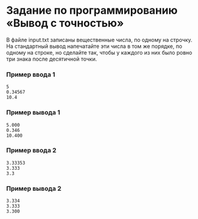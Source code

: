 # Задание по программированию «Вывод с точностью»

В файле input.txt записаны вещественные числа, по одному на строчку. На стандартный вывод напечатайте эти числа в том же порядке, по одному на строке, но сделайте так, чтобы у каждого из них было ровно три знака после десятичной точки.

### Пример ввода 1 ###
```commandline
5
0.34567
10.4
```
### Пример вывода 1 ###
```commandline
5.000
0.346
10.400
```

### Пример ввода 2 ###
```commandline
3.33353
3.333
3.3
```
### Пример вывода 2 ###
```commandline
3.334
3.333
3.300
```
